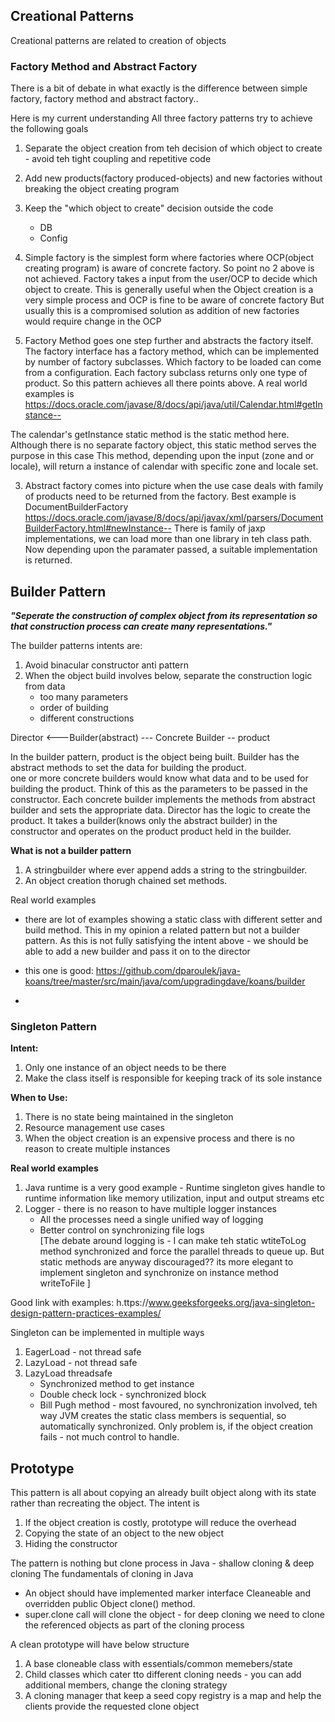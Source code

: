 ## Creational Patterns
Creational patterns are related to creation of objects

### Factory Method and Abstract Factory

There is a bit of debate in what exactly is the difference between simple factory, factory method 
and abstract factory..

Here is my current understanding
All three factory patterns try to achieve the following goals
1. Separate the object creation from teh decision of which object to create - avoid teh tight 
coupling and repetitive code
2. Add new products(factory produced-objects) and new factories without breaking the object creating
program
3. Keep the "which object to create" decision outside the code
    - DB
    - Config


1. Simple factory is the simplest form where factories where OCP(object creating program) is aware 
of concrete factory. So point no 2 above is not achieved. Factory takes a input from the user/OCP to 
decide which object to create. This is generally useful when the Object creation is a very simple 
process and OCP is fine to be aware of concrete factory
But usually this is a compromised solution as addition of new factories would require change in 
the OCP
2. Factory Method goes one step further and abstracts the factory itself. The factory interface has
a factory method, which can be implemented by number of factory subclasses. Which factory to be loaded 
can come from a configuration. Each factory subclass returns only one type of product.
So this pattern achieves all there points above.
A real world examples is 
https://docs.oracle.com/javase/8/docs/api/java/util/Calendar.html#getInstance--

The calendar's getInstance static method is the static method here. Although there is no separate 
factory object, this static method serves the purpose in this case
This method, depending upon the input (zone and or locale), will return a instance of calendar with 
specific zone and locale set.

3. Abstract factory comes into picture when the use case deals with family of products need to be 
returned from the factory. Best example is DocumentBuilderFactory
https://docs.oracle.com/javase/8/docs/api/javax/xml/parsers/DocumentBuilderFactory.html#newInstance--
There is family of jaxp implementations, we can load more than one library in teh class path.
Now depending upon the paramater passed, a suitable implementation is returned.
 

## Builder Pattern
<B><I>"Seperate the construction of complex object from its representation so that construction process can 
create many representations."</I></B>

The builder patterns intents are:
1. Avoid binacular constructor anti pattern 
2. When the object build involves below, separate the construction logic from data
    - too many parameters
    - order of building
    - different constructions   
  
  
 Director <---Builder(abstract) --- Concrete Builder -- product
             
                           
 In the builder pattern, product is the object being built.
 Builder has the abstract methods to set the data for building the product.    
 one or more concrete builders would know what data and to be used for building the product. Think 
 of this as the parameters to be passed in the constructor. Each concrete builder implements the 
 methods from abstract builder and sets the appropriate data.
 Director has the logic to create the product. It takes a builder(knows only the abstract builder)
 in the constructor and operates on the product product held in the builder.
 
 <B>What is not a builder pattern</B>
 1. A stringbuilder where ever append adds a string to the stringbuilder.
 2. An object creation thorugh chained set methods.
 
 Real world examples 
  - there are lot of examples showing a static class with different setter and build method. This in
  my opinion a related pattern but not a builder pattern. As this is not fully satisfying the intent 
  above - we should be able to add a new builder and pass it on to the director
  
  - this one is good: https://github.com/dparoulek/java-koans/tree/master/src/main/java/com/upgradingdave/koans/builder
  -  
  
  
 ### Singleton Pattern
 
 <B>Intent:</B>
 1. Only one instance of an object needs to be there
 2. Make the class itself is responsible for keeping track of its sole instance
 
<B>When to Use:</B>  
 1. There is no state being maintained in the singleton
 2. Resource management use cases
 3. When the object creation is an expensive process and there is no reason to create multiple
  instances
  
 <B>Real world examples</B>
 1. Java runtime is a very good example - Runtime singleton gives handle to runtime information like
  memory utilization, input and output streams etc
 2. Logger - there is no reason to have multiple logger instances
    - All the processes need a single unified way of logging
    - Better control on synchronizing file logs  
    [The debate around logging is - I can make teh static wtiteToLog method synchronized and force 
    the parallel threads to queue up. But static methods are anyway discouraged?? its more elegant 
    to implement singleton and synchronize on instance method writeToFile  ]
    
 Good link with examples:
 h.ttps://www.geeksforgeeks.org/java-singleton-design-pattern-practices-examples/ 
 
 Singleton can be implemented in multiple ways
 1. EagerLoad - not thread safe
 2. LazyLoad - not thread safe
 3. LazyLoad threadsafe
      - Synchronized method to get instance
      - Double check lock - synchronized block
      - Bill Pugh method - most favoured, no synchronization involved, teh way JVM creates the 
      static class members is sequential, so automatically synchronized. Only problem is, if the 
      object creation fails - not much control to handle.
      
 ## Prototype
 
 This pattern is all about copying an already built object along with its state rather than recreating
 the object. The intent is
 1. If the object creation is costly, prototype will reduce the overhead
 2. Copying the state of an object to the new object
 3. Hiding the constructor 
 
 The pattern is nothing but clone process in Java - shallow cloning & deep cloning
 The fundamentals of cloning in Java
  - An object should have implemented marker interface Cleaneable
  and overridden public Object clone() method.
  - super.clone call will clone the object - for deep cloning we need to clone the referenced 
  objects as part of the cloning process
  
 A clean prototype will have below structure
 1. A base cloneable class with essentials/common memebers/state
 2. Child classes which cater tto different cloning needs - you can add additional members, change 
 the cloning strategy
 3. A cloning manager that keep a seed copy registry is a map and help the clients provide the 
 requested clone object
 